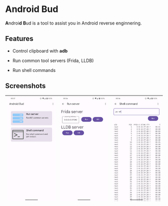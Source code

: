 # Android Bud

**A**ndroi**d** **B**ud is a tool to assist you in Android reverse enginnering.



## Features

* Control clipboard with **adb**

* Run common tool servers (Frida, LLDB)

* Run shell commands

## Screenshots

| ![home_page](assets/homepage.png) | ![run_server.png](assets/run_server.png) | ![](assets/shell_cmd.png) |
| --------------------------------- | ---------------------------------------- | ------------------------- |